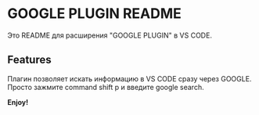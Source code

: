 # GOOGLE PLUGIN README

Это README для расширения "GOOGLE PLUGIN" в VS CODE.

## Features

Плагин позволяет искать информацию в VS CODE сразу через GOOGLE. Просто зажмите command shift p и введите google search.

**Enjoy!**
